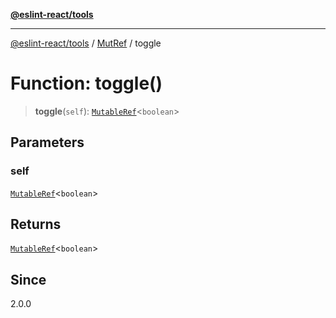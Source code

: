 [**@eslint-react/tools**](../../../README.md)

***

[@eslint-react/tools](../../../README.md) / [MutRef](../README.md) / toggle

# Function: toggle()

> **toggle**(`self`): [`MutableRef`](../interfaces/MutableRef.md)\<`boolean`\>

## Parameters

### self

[`MutableRef`](../interfaces/MutableRef.md)\<`boolean`\>

## Returns

[`MutableRef`](../interfaces/MutableRef.md)\<`boolean`\>

## Since

2.0.0
